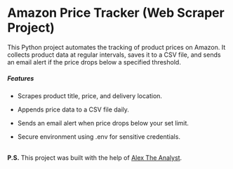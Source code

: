 # Amazon Price Tracker (Web Scraper Project)
This Python project automates the tracking of product prices on Amazon. It collects product data at regular intervals, saves it to a CSV file, and sends an email alert if the price drops below a specified threshold.

##### Features
* Scrapes product title, price, and delivery location.

* Appends price data to a CSV file daily.

* Sends an email alert when price drops below your set limit.

* Secure environment using .env for sensitive credentials.<br><br>

**P.S.** This project was built with the help of [Alex The Analyst](https://www.youtube.com/@AlexTheAnalyst).
